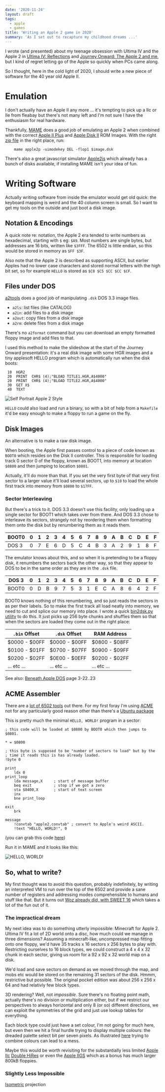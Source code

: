 ```yaml
---
date: '2020-11-24'
layout: draft
tags:
  - apple
  - games
title: 'Writing an Apple 2 game in 2020'
summary: 'As I set out to recapture my childhood dreams ...'
---
```


I wrote (and presented) about my teenage obsession with Ultima IV 
and the Apple 2 in [Ultima IV: Reflections](/art/ultima-iv-reflections/)
and [Journey Onward: The Apple 2 and me](/art/journey-onward-apple-2-and-me/),
but I kind of regret letting go of the Apple so quickly when PCs came along.

So I thought, here in the cold light of 2020, I should write a new piece
of software for the 40 year old Apple II.

# Emulation

I don't actually have an Apple II any more ... it's tempting to pick up a
IIc or IIe from fleabay but there's not many left and I'm not sure I have the
enthusiasm for real hardware.

Thankfully, [MAME](https://www.mamedev.org/) does a good job of emulating
an Apple 2 when combined with the correct [Apple II Plus](https://mirrors.apple2.org.za/Apple%20II%20Documentation%20Project/Computers/Apple%20II/Apple%20II%20plus/ROM%20Images/) 
and [Apple Disk II](https://mirrors.apple2.org.za/Apple%20II%20Documentation%20Project/Interface%20Cards/Disk%20Drive%20Controllers/Apple%20Disk%20II%20Interface%20Card/ROM%20Images/)
ROM Images. With the right [zip file](files/apple2p.zip) in the right place, run:

        mame apple2p -uimodekey DEL -flop1 $image.dsk

There's also a great javascript simulator [Apple2js](https://www.scullinsteel.com/apple2/)
which already has a bunch of disks available, if installing MAME isn't your idea of fun.

# Writing Software

Actually writing software from inside the emulator would get old quick: the keyboard
mapping is weird and the 40 column screen is small.  So I want to get my tools on the
outside and just boot a disk image.

## Notation & Encodings

A quick note re: notation, the Apple 2 era tended to write numbers as 
hexadecimal, starting with `$` eg: `$A9`.  Most numbers are single bytes,
but addresses are 16 bits, written like `$3FFF`.  The 6502 is little endian,
so this would be stored in memory as `$FF $3F`.

Also note that the Apple 2 is described as supporting ASCII, but earlier
Apples had no lower case characters and stored normal letters with the high
bit set, so for example `HELLO` is stored as `$C8 $C5 $CC $CC $CF`.

## Files under DOS

[a2tools](https://github.com/catseye/a2tools) does a good job of manipulating 
`.dsk` DOS 3.3 image files.

* `a2ls`: list files (like CATALOG)
* `a2in`: add files to a disk image
* `a2out`: copy files from a disk image
* `a2rm`: delete files from a disk image

There's no `a2format` command but you can download an empty formatted floppy
image and add files to that.

I used this method to make the slideshow at the start of the Journey Onward 
presentation: it's a real disk image with some HGR images and a tiny applesoft
HELLO program which is automatically run when the disk boots:

```
 10  HGR2 
 20  PRINT  CHR$ (4);"BLOAD TITLE1.HGR,A$4000"
 20  PRINT  CHR$ (4);"BLOAD TITLE2.HGR,A$4000"
 30  GET X$
 40  TEXT 
```
![Self Portrait Apple 2 Style](img/nickmoo_hgr.png)

`HELLO` could also load and run a binary, so with a bit of help from a `Makefile`
it'd be easy enough to make a floppy to run a game on the fly.

## Disk Images

An alternative is to make a raw disk image.  

When booting, the Apple first passes control to a piece of code known as `BOOT0` 
which resides on the Disk II controller.  This is responsible for loading 
track 0 sector 0 of the floppy, known as BOOT1, into memory at location
`$0800` and then jumping to location `$0801`.

Actually, it'll do more than that.  If you set the very first byte of that very
first sector to a larger value it'll load several sectors, up to `$10` to load
the whole first track into memory from `$0800` to `$17FF`.

### Sector Interleaving

But there's a trick to it.  DOS 3.3 doesn't use this facility, only loading up 
a single sector for BOOT1 which takes over from there.  And DOS 3.3 chose to
interleave its sectors, strangely not by reordering them when formatting them
onto the disk but by renumbering them as it reads them.

| BOOT0  | 0 | 1 | 2 | 3 | 4 | 5 | 6 | 7 | 8 | 9 | A | B | C | D | E | F |
|--------|---|---|---|---|---|---|---|---|---|---|---|---|---|---|---|---|
| DOS 3  | 0 | 7 | E | 6 | D | 5 | C | 4 | B | 3 | A | 2 | 9 | 1 | 8 | F |

The emulator knows about this, and so when it is pretending to be a 
floppy disk, it renumbers the sectors back the other way, so that they appear
to DOS to be in the same order as they are in the `.dsk` file.

| DOS 3  | 0 | 1 | 2 | 3 | 4 | 5 | 6 | 7 | 8 | 9 | A | B | C | D | E | F |
|--------|---|---|---|---|---|---|---|---|---|---|---|---|---|---|---|---|
| BOOT0  | 0 | D | B | 9 | 7 | 5 | 3 | 1 | E | C | A | 8 | 6 | 4 | 2 | F |

BOOT0 knows nothing of this renumbering, and so just reads the sectors
in as per their labels.  So to make the first track all load neatly into memory,
we need to cut and splice our memory into place. I wrote a quick
[bin2dsk.py utility](files/bin2dsk.py) to do this.  It just picks up 256 
byte chunks and shuffles them so that when the sectors are loaded they come
out in the right place:

| `.bin` Offset | `.dsk` Offset | RAM Address   |
|---------------|---------------|---------------|
| $0000 - $00FF | $0000 - $00FF | $0800 - $08FF | 
| $0100 - $01FF | $0700 - $07FF | $0900 - $09FF |
| $0200 - $02FF | $0E00 - $0EFF | $0200 - $02FF |
| ... etc ...   | ... etc ...   | ... etc ...   |

See also: [Beneath Apple DOS]() page 3-22..23

## ACME Assembler

There are a [lot of 6502 tools](http://6502.org/tools/asm/) out there.
For my first foray I'm using [ACME](https://github.com/meonwax/acme)
not for any particularly good reason other than there's a 
[Ubuntu package](https://launchpad.net/ubuntu/focal/+package/acme) 

This is pretty much the minimal `HELLO, WORLD!` program in a sector:

```
; this code will be loaded at $0800 by BOOT0 which then jumps to $0801.

* = $0800

; this byte is supposed to be "number of sectors to load" but by the
; time it reads this is has already loaded.
!byte 0

print
    ldx 0
print_loop
    lda message,X     ; start of message buffer
    beq exit          ; stop if we got a zero
    sta $0400,X       ; start of text screen
    inx
    bne print_loop

exit
    brk

message
    !convtab "apple2.convtab" ; convert to Apple's weird ASCII.
    !text "HELLO, WORLD!", 0

```
(you can grab this code [here](files/hello.zip))

Run it in MAME and it looks like this:

![HELLO, WORLD!](img/0006.png)

## So, what to write?

My first thought was to avoid this question, probably indefinitely, by writing
an interpreted VM to run over the top of the 6502 and provide a sane number of 
registers and addressing modes comprehensible to humans and stuff like that.
But it turns out [Woz already did, with SWEET 16](https://en.wikipedia.org/wiki/SWEET16)
which takes a lot of the fun out of it.

### The impractical dream

My next idea was to do something utterly impossible: Minecraft for Apple 2.
Ultima IV fit a lot of 2D world onto a disc, how much could we manage in three
dimensions?  Assuming a minecraft-like, uncompressed map fitting onto one floppy,
we'd have 35 tracks x 16 sectors x 256 bytes to play with.  Restricting ourselves
to 16 block types, we could construct a 4 x 4 x 32 chunk in each sector, giving
us room for a 92 x 92 x 32 world map on a disk.

We'd load and save sectors on demand as we moved through the map, and mobs etc
would be stored on the remaining 31 sectors of the disk.
Hmmm, restrictive but possible.
The original pocket edition was about 256 x 256 x 64 and had relativly few block types.

3D rendering?  Well, not *impossible*.  Sure there's no floating point math, actually
there's no division or multiplication either, but if we restrict our perspectives to
always horizontal and only 8 (or so) different directions, we can exploit the symmetries
of the grid and just use lookup tables for everything.

Each block type could just have a set colour, I'm not going for much here, but even
then we hit a final hurdle trying to display multiple colours: the dreaded palette
select bit per seven pixels.  As illustrated [here](https://en.wikipedia.org/wiki/Apple_II_graphics#High-Resolution_%28Hi-Res%29_graphics) trying to combine colours can lead to
a mess.

Maybe this would be worth revisiting for the substantially less limited
[Apple IIc](https://en.wikipedia.org/wiki/Apple_IIc#Improving_the_IIe)
[Double HiRes](http://www.battlestations.zone/2017/04/apple-ii-double-hi-res-from-ground-up.html)
or even the [Apple IIGS](https://en.wikipedia.org/wiki/Apple_IIGS#Graphics_modes)
which as a bonus has much larger 800kB floppies.
 
### Slightly Less Impossible

[Isometric](https://en.wikipedia.org/wiki/Isometric_video_game_graphics) projection
